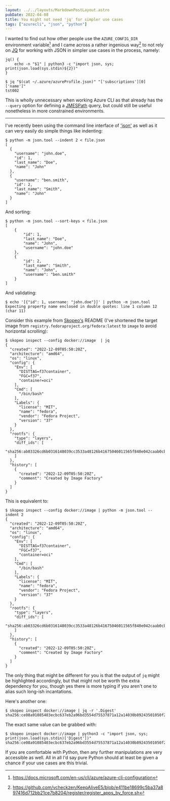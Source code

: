 ```yaml
---
layout: ../../layouts/MarkdownPostLayout.astro
pubDate: 2022-04-08
title: You might not need 'jq' for simpler use cases
tags: ["azurecli", "json", "python"]
---
```

I wanted to find out how other people use the `AZURE_CONFIG_DIR` environment variable[^1] and I came across a rather ingenious way[^2] to not rely on [JQ](https://stedolan.github.io/jq/) for working with JSON in simpler use cases in the process, namely:

```shell
jq() {
    echo -n "$1" | python3 -c "import json, sys; print(json.load(sys.stdin)${2})"
}

$ jq "$(cat ~/.azure/azureProfile.json)" "['subscriptions'][0]['name']"
tst002
```

This is wholly unnecessary when working Azure CLI as that already has the `--query` option for defining a [JMESPath](https://jmespath.org/) query, but could still be useful nonetheless in more constrained environments.

---

I've recently been using the command line interface of ['json'](https://docs.python.org/3/library/json.html#module-json.tool) as well as it can very easily do simple things like indenting:

```shell
$ python -m json.tool --indent 2 < file.json
[
  {
    "username": "john.doe",
    "id": 1,
    "last_name": "Doe",
    "name": "John"
  },
  {
    "username": "ben.smith",
    "id": 2,
    "last_name": "Smith",
    "name": "John"
  }
]
```

And sorting:

```shell
$ python -m json.tool --sort-keys < file.json
[
    {
        "id": 1,
        "last_name": "Doe",
        "name": "John",
        "username": "john.doe"
    },
    {
        "id": 2,
        "last_name": "Smith",
        "name": "John",
        "username": "ben.smith"
    }
]
```

And validating:

```shell
$ echo '[{"id": 1, username: "john.doe"}]' | python -m json.tool
Expecting property name enclosed in double quotes: line 1 column 12 (char 11)
```

Consider this example from [Skopeo's](https://github.com/containers/skopeo) README (I've shortened the target image from `registry.fedoraproject.org/fedora:latest` to `image` to avoid horizontal scrolling):

```shell
$ skopeo inspect --config docker://image  | jq
{
  "created": "2022-12-09T05:50:20Z",
  "architecture": "amd64",
  "os": "linux",
  "config": {
    "Env": [
      "DISTTAG=f37container",
      "FGC=f37",
      "container=oci"
    ],
    "Cmd": [
      "/bin/bash"
    ],
    "Labels": {
      "license": "MIT",
      "name": "fedora",
      "vendor": "Fedora Project",
      "version": "37"
    }
  },
  "rootfs": {
    "type": "layers",
    "diff_ids": [
      "sha256:ab03326cd6b0316148039cc3533a48126b41675046011565f840e042caab0cbf"
    ]
  },
  "history": [
    {
      "created": "2022-12-09T05:50:20Z",
      "comment": "Created by Image Factory"
    }
  ]
}
```

This is equivalent to:

```shell
$ skopeo inspect --config docker://image | python -m json.tool --indent 2
{
  "created": "2022-12-09T05:50:20Z",
  "architecture": "amd64",
  "os": "linux",
  "config": {
    "Env": [
      "DISTTAG=f37container",
      "FGC=f37",
      "container=oci"
    ],
    "Cmd": [
      "/bin/bash"
    ],
    "Labels": {
      "license": "MIT",
      "name": "fedora",
      "vendor": "Fedora Project",
      "version": "37"
    }
  },
  "rootfs": {
    "type": "layers",
    "diff_ids": [
      "sha256:ab03326cd6b0316148039cc3533a48126b41675046011565f840e042caab0cbf"
    ]
  },
  "history": [
    {
      "created": "2022-12-09T05:50:20Z",
      "comment": "Created by Image Factory"
    }
  ]
}
```

The only thing that might be different for you is that the output of `jq` might be highlighted accordingly, but that might not be worth the extra dependency for you, though yes there is more typing if you aren't one to alias such long-ish incantations.

Here's another one:

```shell
$ skopeo inspect docker://image | jq -r '.Digest'
sha256:ce08a91085403ecbc637eb2a96bd3554d75537871a12a14030b89243501050f2
```

The exact same value can be grabbed with:

```shell
$ skopeo inspect docker://image | python3 -c "import json, sys; print(json.load(sys.stdin)['Digest'])"
sha256:ce08a91085403ecbc637eb2a96bd3554d75537871a12a14030b89243501050f2
```

If you are comfortable with Python, then any further manipulations are very accessible as well. All in all I'd say pure Python should at least be given a chance if your use cases are this trivial.

[^1]: https://docs.microsoft.com/en-us/cli/azure/azure-cli-configuration
[^2]: https://github.com/vcheckzen/KeepAliveE5/blob/e411be18699c5ba37a897416d712bb21ce7b8204/register/register_apps_by_force.sh
